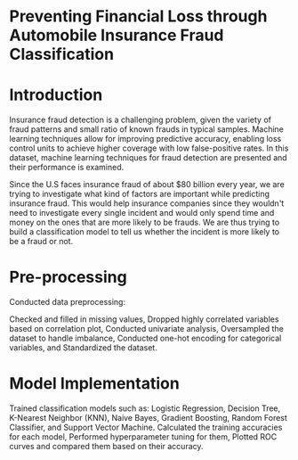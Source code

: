 # Preventing Financial Loss through Automobile Insurance Fraud Classification
# Introduction
Insurance fraud detection is a challenging problem, given the variety of fraud patterns and small ratio of known frauds in typical samples. Machine learning techniques allow for improving predictive accuracy, enabling loss control units to achieve higher coverage with low false-positive rates. In this dataset, machine learning techniques for fraud detection are presented and their performance is examined.

Since the U.S faces insurance fraud of about $80 billion every year, we are trying to investigate what kind of factors are important while predicting insurance fraud. This would help insurance companies since they wouldn't need to investigate every single incident and would only spend time and money on the ones that are more likely to be frauds. We are thus trying to build a classification model to tell us whether the incident is more likely to be a fraud or not.
# Pre-processing
Conducted data preprocessing:

Checked and filled in missing values, Dropped highly correlated variables based on correlation plot, Conducted univariate analysis, Oversampled the dataset to handle imbalance, Conducted one-hot encoding for categorical variables, and Standardized the dataset.

# Model Implementation
Trained classification models such as:
Logistic Regression, Decision Tree, K-Nearest Neighbor (KNN), Naive Bayes, Gradient Boosting, Random Forest Classifier, and Support Vector Machine.
Calculated the training accuracies for each model, Performed hyperparameter tuning for them, Plotted ROC curves and compared them based on their accuracy.


